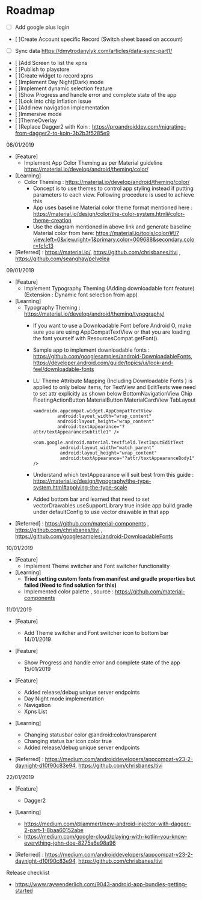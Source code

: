 # Roadmap
 - [ ] Add google plus login
 - [ ]Create Account specific Record (Switch sheet based on account)
 - [ ] Sync data https://dmytrodanylyk.com/articles/data-sync-part1/
 - [ ]Add Screen to list the xpns
 - [ ]Publish to playstore
 - [ ]Create widget to record xpns
 - [ ]Implement Day Night(Dark) mode
 - [ ]Implement dynamic selection feature
 - [ ]Show Progress and handle error and complete state of the app
 - [ ]Look into chip inflation issue
 - [ ]Add new navigation implementation
 - [ ]Immersive mode
 - [ ]ThemeOverlay
 - [ ]Replace Dagger2 with Koin : https://proandroiddev.com/migrating-from-dagger2-to-koin-3b2b3f5285e9


08/01/2019
 - [Feature]
     - Implement App Color Theming as per Material guideline https://material.io/develop/android/theming/color/
 - [Learning]
    - Color Theming : https://material.io/develop/android/theming/color/
        - Concept is to use themes to control app styling instead if putting parameters to each view. Following procedure is used to achieve this
        - App uses baseline Material color theme format mentioned here : https://material.io/design/color/the-color-system.html#color-theme-creation
        - Use the diagram mentioned in above link and generate baseline Material color from here: https://material.io/tools/color/#!/?view.left=0&view.right=1&primary.color=009688&secondary.color=fcfc13
 - [Referred] : https://material.io/, https://github.com/chrisbanes/tivi , https://github.com/seanghay/pelvelea
 
09/01/2019
 - [Feature]
    - Implement Typography Theming (Adding downloadable font feature) (Extension : Dynamic font selection from app)
 - [Learning]
    - Typography Theming : https://material.io/develop/android/theming/typography/
      - If you want to use a Downloadable Font before Android O, make sure you are using AppCompatTextView or that you are loading the font yourself with ResourcesCompat.getFont().
      - Sample app to implement downloadable fonts : https://github.com/googlesamples/android-DownloadableFonts, https://developer.android.com/guide/topics/ui/look-and-feel/downloadable-fonts
      - LL: Theme Attribute Mapping (Including Downloadable Fonts ) is applied to only below items, for TextView and EditTexts wee need to set attr explicitly as shown below
             BottomNavigationView
             Chip
             FloatingActionButton
             MaterialButton
             MaterialCardView
             TabLayout

            <androidx.appcompat.widget.AppCompatTextView
                     android:layout_width="wrap_content"
                     android:layout_height="wrap_content"
                     android:textAppearance="?attr/textAppearanceSubtitle1" />

            <com.google.android.material.textfield.TextInputEditText
                      android:layout_width="match_parent"
                      android:layout_height="wrap_content"
                      android:textAppearance="?attr/textAppearanceBody1" />

      - Understand which textAppearance will suit best from this guide : https://material.io/design/typography/the-type-system.html#applying-the-type-scale
      - Added bottom bar and learned that need to set vectorDrawables.useSupportLibrary true inside app build.gradle under defaultConfig to use vector drawable in that app
 - [Referred] : https://github.com/material-components , https://github.com/chrisbanes/tivi , https://github.com/googlesamples/android-DownloadableFonts

10/01/2019
 - [Feature]
     - Implement Theme switcher and Font switcher functionality
 - [Learning]
     - **Tried setting custom fonts from manifest and gradle properties but failed (Need to find solution for this)**
     - Implemented color palette , source : https://github.com/material-components

11/01/2019
- [Feature]
     - Add Theme switcher and Font switcher icon to bottom bar
14/01/2019
 - [Feature]
      - Show Progress and handle error and complete state of the app
15/01/2019
 - [Feature]
      - Added release/debug unique server endpoints
      - Day Night mode implementation
      - Navigation
      - Xpns List
 - [Learning]
      - Changing statusbar color <item name="android:statusBarColor">@android:color/transparent</item>
      - Changing status bar icon color   <item name="android:windowLightStatusBar" tools:targetApi="m">true</item>
      - Added release/debug unique server endpoints

 - [Referred] : https://medium.com/androiddevelopers/appcompat-v23-2-daynight-d10f90c83e94, https://github.com/chrisbanes/tivi

 22/01/2019
  - [Feature]
       - Dagger2
  - [Learning]
       - https://medium.com/@iammert/new-android-injector-with-dagger-2-part-1-8baa60152abe
       - https://medium.com/google-cloud/playing-with-kotlin-you-know-everything-john-doe-8275a6e98a96

  - [Referred] : https://medium.com/androiddevelopers/appcompat-v23-2-daynight-d10f90c83e94, https://github.com/chrisbanes/tivi




Release checklist
  - https://www.raywenderlich.com/9043-android-app-bundles-getting-started

 

